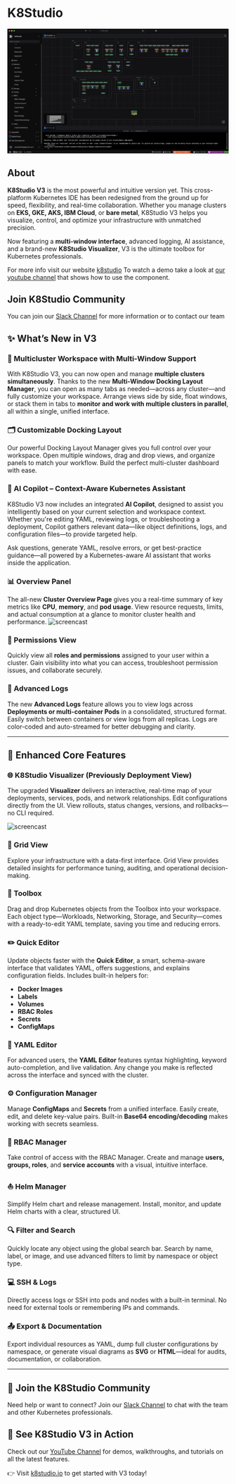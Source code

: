 # K8Studio
[![Watch the video](K8StudioThumb.png)](https://youtu.be/BvAemIubm-o)

## About
**K8Studio V3** is the most powerful and intuitive version yet. This cross-platform Kubernetes IDE has been redesigned from the ground up for speed, flexibility, and real-time collaboration. Whether you manage clusters on **EKS, GKE, AKS, IBM Cloud**, or **bare metal**, K8Studio V3 helps you visualize, control, and optimize your infrastructure with unmatched precision.

Now featuring a **multi-window interface**, advanced logging, AI assistance, and a brand-new **K8Studio Visualizer**, V3 is the ultimate toolbox for Kubernetes professionals.

For more info visit our website [k8studio](https://k8studio.io)
To watch a demo take a look at [our youtube channel](https://www.youtube.com/channel/UC84bcmR2JVP8MBeLEjXxHIA) that shows how to use the component.


## Join K8Studio Community
You can join our 
[Slack Channel](https://join.slack.com/t/k8studio/shared_invite/enQtNjgxMDU1NzkzMDc0LWM0ZTc3MjU5ZGIzN2MxMDhkOGFjOGNjYmU1YzI3YzRmMjUzNmU5ZjMxZTVlODMwZDY3ODY1NjhlM2NhYjVlODQ) for more information or to contact our team



## ✨ What’s New in V3



### 🧭 Multicluster Workspace with Multi-Window Support
With K8Studio V3, you can now open and manage **multiple clusters simultaneously**. Thanks to the new **Multi-Window Docking Layout Manager**, you can open as many tabs as needed—across any cluster—and fully customize your workspace. Arrange views side by side, float windows, or stack them in tabs to **monitor and work with multiple clusters in parallel**, all within a single, unified interface.

### 🗂️ Customizable Docking Layout
Our powerful Docking Layout Manager gives you full control over your workspace. Open multiple windows, drag and drop views, and organize panels to match your workflow. Build the perfect multi-cluster dashboard with ease.

### 🤖 AI Copilot – Context-Aware Kubernetes Assistant
K8Studio V3 now includes an integrated **AI Copilot**, designed to assist you intelligently based on your current selection and workspace context. Whether you're editing YAML, reviewing logs, or troubleshooting a deployment, Copilot gathers relevant data—like object definitions, logs, and configuration files—to provide targeted help.

Ask questions, generate YAML, resolve errors, or get best-practice guidance—all powered by a Kubernetes-aware AI assistant that works inside the application.


### 📊 Overview Panel
The all-new **Cluster Overview Page** gives you a real-time summary of key metrics like **CPU**, **memory**, and **pod usage**. View resource requests, limits, and actual consumption at a glance to monitor cluster health and performance.
![screencast](https://github.com/guiqui/k8Studio/blob/master/v3-overview.png)

### 🔐 Permissions View
Quickly view all **roles and permissions** assigned to your user within a cluster. Gain visibility into what you can access, troubleshoot permission issues, and collaborate securely.

### 📄 Advanced Logs
The new **Advanced Logs** feature allows you to view logs across **Deployments or multi-container Pods** in a consolidated, structured format. Easily switch between containers or view logs from all replicas. Logs are color-coded and auto-streamed for better debugging and clarity.

---

## 🔧 Enhanced Core Features

### 🌐 K8Studio Visualizer (Previously Deployment View)
The upgraded **Visualizer** delivers an interactive, real-time map of your deployments, services, pods, and network relationships. Edit configurations directly from the UI. View rollouts, status changes, versions, and rollbacks—no CLI required.

![screencast](https://github.com/guiqui/k8Studio/blob/master/v3-visualizer.png)

### 🧮 Grid View
Explore your infrastructure with a data-first interface. Grid View provides detailed insights for performance tuning, auditing, and operational decision-making.

### 🧰 Toolbox
Drag and drop Kubernetes objects from the Toolbox into your workspace. Each object type—Workloads, Networking, Storage, and Security—comes with a ready-to-edit YAML template, saving you time and reducing errors.

### ✏️ Quick Editor
Update objects faster with the **Quick Editor**, a smart, schema-aware interface that validates YAML, offers suggestions, and explains configuration fields. Includes built-in helpers for:
- **Docker Images**
- **Labels**
- **Volumes**
- **RBAC Roles**
- **Secrets**
- **ConfigMaps**

### 📝 YAML Editor
For advanced users, the **YAML Editor** features syntax highlighting, keyword auto-completion, and live validation. Any change you make is reflected across the interface and synced with the cluster.

### ⚙️ Configuration Manager
Manage **ConfigMaps** and **Secrets** from a unified interface. Easily create, edit, and delete key-value pairs. Built-in **Base64 encoding/decoding** makes working with secrets seamless.

### 🔐 RBAC Manager
Take control of access with the RBAC Manager. Create and manage **users, groups, roles**, and **service accounts** with a visual, intuitive interface.

### ⛵ Helm Manager
Simplify Helm chart and release management. Install, monitor, and update Helm charts with a clear, structured UI.

### 🔍 Filter and Search
Quickly locate any object using the global search bar. Search by name, label, or image, and use advanced filters to limit by namespace or object type.

### 💻 SSH & Logs
Directly access logs or SSH into pods and nodes with a built-in terminal. No need for external tools or remembering IPs and commands.

### 📤 Export & Documentation
Export individual resources as YAML, dump full cluster configurations by namespace, or generate visual diagrams as **SVG** or **HTML**—ideal for audits, documentation, or collaboration.

---

## 💬 Join the K8Studio Community
Need help or want to connect? Join our [Slack Channel](#) to chat with the team and other Kubernetes professionals.

## 🎥 See K8Studio V3 in Action  
Check out our [YouTube Channel](#) for demos, walkthroughs, and tutorials on all the latest features.

👉 Visit [k8studio.io](#) to get started with V3 today!




